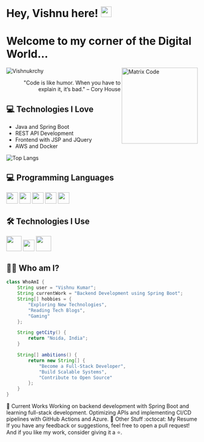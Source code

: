 
# Hey, Vishnu here! <img src="https://media.giphy.com/media/hvRJCLFzcasrR4ia7z/giphy.gif" width="28px" height="28px">

<h1>Welcome to my corner of the Digital World...</h1> 
<img src='https://github.com/MarikIshtar007/MarikIshtar007/blob/master/images/matrix.gif' alt='Matrix Code' align='right' width='200'/>

<p align="left"> <img src="https://komarev.com/ghpvc/?username=Vishnukrchy" alt="Vishnukrchy" /> </p> 

<div style="text-align: right">
"Code is like humor. When you have to explain it, it’s bad." – Cory House
</div>

## :computer: Technologies I Love
- Java and Spring Boot
- REST API Development
- Frontend with JSP and JQuery
- AWS and Docker

<img src="https://github-readme-stats.vercel.app/api/top-langs/?username=Vishnukrchy&layout=compact" alt="Top Langs" />

## 💻 Programming Languages
<p>
<img src='https://github.com/MarikIshtar007/MarikIshtar007/blob/master/images/java.svg' width='30'/> 
<img src='https://github.com/MarikIshtar007/MarikIshtar007/blob/master/images/html.svg' width='30'/> 
<img src='https://github.com/MarikIshtar007/MarikIshtar007/blob/master/images/css.svg' width='30'/> 
<img src='https://github.com/MarikIshtar007/MarikIshtar007/blob/master/images/js.svg' width='30'/> 
<img src='https://github.com/MarikIshtar007/MarikIshtar007/blob/master/images/sql.svg' width='30'/>
</p>

## 🛠️ Technologies I Use
<p>
<img src='https://github.com/MarikIshtar007/MarikIshtar007/blob/master/images/docker.svg' width='40'/> 
<img src='https://github.com/MarikIshtar007/MarikIshtar007/blob/master/images/git.svg' width='30'/> 
<img src='https://github.com/MarikIshtar007/MarikIshtar007/blob/master/images/aws.svg' width='40'/>
</p>

## 👨‍💻 Who am I?
```java
class WhoAmI {
    String user = "Vishnu Kumar";
    String currentWork = "Backend Development using Spring Boot";
    String[] hobbies = {
        "Exploring New Technologies",
        "Reading Tech Blogs",
        "Gaming"
    };

    String getCity() {
        return "Noida, India";
    }

    String[] ambitions() {
        return new String[] {
            "Become a Full-Stack Developer",
            "Build Scalable Systems",
            "Contribute to Open Source"
        };
    }
}
```
🔨 Current Works
Working on backend development with Spring Boot and learning full-stack development.
Optimizing APIs and implementing CI/CD pipelines with GitHub Actions and Azure.
📜 Other Stuff
:octocat: My Resume
If you have any feedback or suggestions, feel free to open a pull request!
And if you like my work, consider giving it a ⭐.
